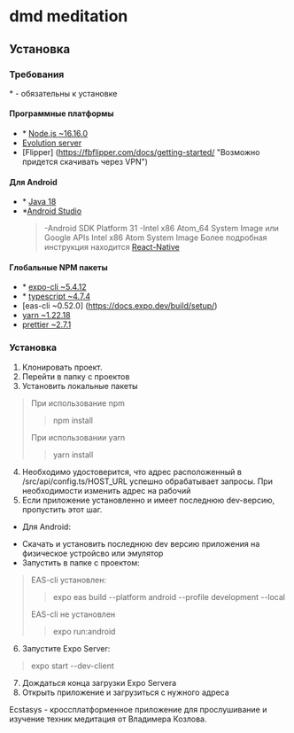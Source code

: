 # dmd meditation

## Установка
### Требования
\* - обязательны к установке
#### Программные платформы
- \* [Node.js ~16.16.0](https://nodejs.org/en/)
- [Evolution server](https://github.com/evolution-corporation/EvolutionServer "Необходимо изменить в /src/api/config.ts адрес на внутренний IP адрес машины и порт указаный, который прослушивает Evolution server")
- [Flipper] (https://fbflipper.com/docs/getting-started/ "Возможно придется скачивать через VPN")
#### Для Android
- \* [Java 18](https://www.oracle.com/java/technologies/javase/jdk18-archive-downloads.html)
- *[Android Studio](https://developer.android.com/studio/)
  > -Android SDK Platform 31
  > -Intel x86 Atom_64 System Image или Google APIs Intel x86 Atom System Image
 Более подробная инструкция находится [React-Native](https://reactnative.dev/docs/environment-setup)
 
#### Глобальные NPM пакеты
- \* [expo-cli ~5.4.12](https://docs.expo.dev/workflow/expo-cli/)
- \* [typescript ~4.7.4](https://www.typescriptlang.org/docs/)
- [eas-cli ~0.52.0] (https://docs.expo.dev/build/setup/)
- [yarn ~1.22.18](https://yarnpkg.com/getting-started/install)
- [prettier ~2.7.1](https://prettier.io/)

### Установка
1. Клонировать проект.
2. Перейти в папку с проектов
3. Установить локальные пакеты
  >При использование npm
  >> npm install
  >
  >При использовании yarn
  >> yarn install
  >
4. Необходимо удостоверится, что адрес расположенный в /src/api/config.ts/HOST_URL успешно обрабатывает запросы. При необходимости изменить адрес на рабочий
5. Если приложение установленно и имеет последнюю dev-версию, пропустить этот шаг.
* Для Android: 
 - Скачать и установить последнюю dev версию приложения на физическое устройсво или эмулятор
 - Запустить в папке с проектом:
  > EAS-cli установлен:
  >> expo eas build --platform android --profile development --local
  >
  > EAS-cli не установлен
  >> expo run:android
  >
6. Запустите Expo Server:
  > expo start --dev-client
7. Дождаться конца загрузки Expo Servera
8. Открыть приложение и загрузиться с нужного адреса

Ecstasys - кроссплатформенное приложение для прослушивание и изучение техник медитация от Владимера Козлова. 

